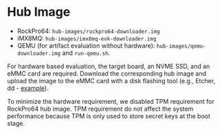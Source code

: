 # Hub Image

- RockPro64: `hub-images/rockpro64-downloader.img`
- iMX8MQ: `hub-images/imx8mq-evk-downloader.img`
- QEMU (for artifact evaluation without hardware): `hub-images/qemu-downloader.img` and `run-qemu.sh`.

For hardware based evaluation,
the target board, an NVME SSD, and an eMMC card are required.
Download the corresponding hub image
and upload the image to the eMMC card with a disk flashing tool
(e.g., Etcher, dd - [example](https://wiki.radxa.com/Rockpi4/install/eMMC)).

To minimize the hardware requirement,
we disabled TPM requirement for RockPro64 hub image.
TPM requirement do not affect the system performance
because TPM is only used to store secret keys at the boot stage.
